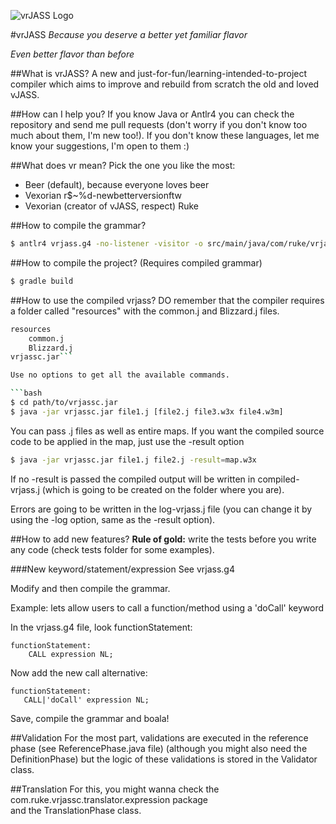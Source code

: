 ![vrJASS Logo](http://i.imgur.com/UyuRc3b.jpg?1)

#vrJASS
_Because you deserve a better yet familiar flavor_

_Even better flavor than before_

##What is vrJASS?
A new and just-for-fun/learning-intended-to-project compiler which aims 
to improve and rebuild from scratch the old and loved vJASS.

##How can I help you?
If you know Java or Antlr4 you can check the repository and send 
me pull requests (don't worry if you don't know too much about them, 
I'm new too!). If you don't know these languages, let me know your 
suggestions, I'm open to them :)

##What does vr mean?
Pick the one you like the most:

- Beer (default), because everyone loves beer
- Vexorian r$~%d-newbetterversionftw
- Vexorian (creator of vJASS, respect) Ruke

##How to compile the grammar?
```bash
$ antlr4 vrjass.g4 -no-listener -visitor -o src/main/java/com/ruke/vrjassc/vrjassc/antlr4 -package com.ruke.vrjassc.vrjassc.antlr4 -encoding UTF-8
```

##How to compile the project?
(Requires compiled grammar)
```bash
$ gradle build
```

##How to use the compiled vrjass?
DO remember that the compiler requires a folder called "resources" with the
common.j and Blizzard.j files.

```bash
resources
    common.j
    Blizzard.j
vrjassc.jar```

Use no options to get all the available commands.

```bash
$ cd path/to/vrjassc.jar
$ java -jar vrjassc.jar file1.j [file2.j file3.w3x file4.w3m]
```

You can pass .j files as well as entire maps.
If you want the compiled source code to be applied in the map, just use the -result option

```bash
$ java -jar vrjassc.jar file1.j file2.j -result=map.w3x
```

If no -result is passed the compiled output will be written in compiled-vrjass.j 
(which is going to be created on the folder where you are).

Errors are going to be written in the log-vrjass.j file (you can change it by 
using the -log option, same as the -result option).

##How to add new features?
**Rule of gold:** write the tests before you write any code (check tests folder
for some examples).

###New keyword/statement/expression
See vrjass.g4

Modify and then compile the grammar.

Example: lets allow users to call a function/method using a 'doCall' keyword

In the vrjass.g4 file, look functionStatement:

```
functionStatement:
	CALL expression NL;
 ```
 
Now add the new call alternative:
 
 ```
functionStatement:
	CALL|'doCall' expression NL;
 ```
 
Save, compile the grammar and boala!
 
##Validation
For the most part, validations are executed in the reference phase (see 
ReferencePhase.java file) (although you might also need the DefinitionPhase) but
the logic of these validations is stored in the Validator class.

##Translation
For this, you might wanna check the com.ruke.vrjassc.translator.expression package  
and the TranslationPhase class.